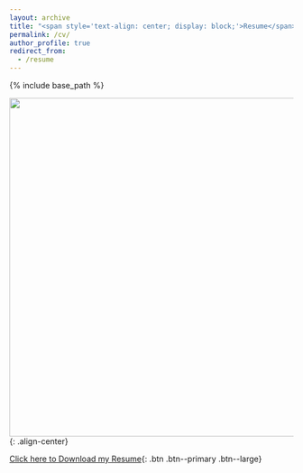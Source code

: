 ```yaml
---
layout: archive
title: "<span style='text-align: center; display: block;'>Resume</span>"
permalink: /cv/
author_profile: true
redirect_from:
  - /resume
---
```


{% include base_path %}

<img src = "https://deepubhatt.github.io/DeepakB_Resume.jpg" width = "600">{: .align-center}

[Click here to Download my Resume](https://deepubhatt.github.io/DeepakB_Resume.pdf){: .btn .btn--primary .btn--large}
